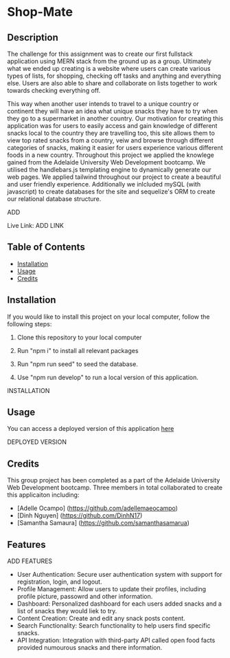 # Shop-Mate

## Description

The challenge for this assignment was to create our first fullstack application using MERN stack from the ground up as a group. Ultimately what we ended up creating is a website where users can create various types of lists, for shopping, checking off tasks and anything and everything else. Users are also able to share and collaborate on lists together to work towards checking everything off. 

This way when another user intends to travel to a unique country or continent they will have an idea what unique snacks they have to try when they go to a supermarket in another country. Our motivation for creating this application was for users to easily access and gain knowledge of different snacks local to the country they are travelling too, this site allows them to view top rated snacks from a country, veiw and browse through different categories of snacks, making it easier for users experience various different foods in a new country. Throughout this project we applied the knowlege gained from the Adelaide University Web Development bootcamp. We utilised the handlebars.js templating engine to dynamically generate our web pages. We applied tailwind throughout our project to create a beautiful and user friendly experience. Additionally we inlcluded mySQL (with javascript) to create databases for the site and sequelize's ORM to create our relational database structure.

ADD

Live Link: ADD LINK


## Table of Contents 

 - [Installation](#installation)
 - [Usage](#usage)
 - [Credits](#credits)
 
 ## Installation
If you would like to install this project on your local computer, follow the following steps:

1. Clone this repository to your local computer 

2. Run "npm i" to install all relevant packages 

3. Run "npm run seed" to seed the database.

5. Use "npm run develop" to run a local version of this application.

INSTALLATION
 

## Usage

You can access a deployed version of this application [here]()

DEPLOYED VERSION


## Credits
 
This group project has been completed as a part of the Adelaide University Web Development bootcamp. Three members in total collaborated to create this applicaiton including:

- [Adelle Ocampo] (https://github.com/adellemaeocampo)
- [Dinh Nguyen] (https://github.com/DinhN17)
- [Samantha Samaura] (https://github.com/samanthasamarua)



## Features
ADD FEATURES
- User Authentication: Secure user authentication system with support for registration, login, and logout.
- Profile Management: Allow users to update their profiles, including profile picture, passowrd and other information.
- Dashboard: Personalized dashboard for each users added snacks and a list of snacks they would liek to try.
- Content Creation: Create and edit any snack posts content.
- Search Functionality: Search functionality to help users find specific snacks.
- API Integration: Integration with third-party API called open food facts provided numourous snacks and there information.


 
